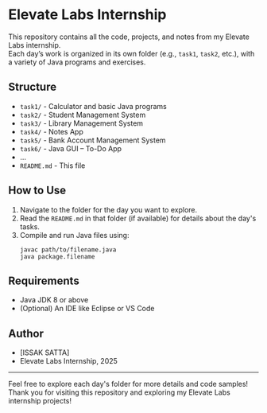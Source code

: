 # Elevate Labs Internship

This repository contains all the code, projects, and notes from my Elevate Labs internship.  
Each day’s work is organized in its own folder (e.g., `task1`, `task2`, etc.), with a variety of Java programs and exercises.

## Structure

- `task1/` - Calculator and basic Java programs
- `task2/` - Student Management System 
- `task3/` - Library Management System 
- `task4/` - Notes App 
- `task5/` - Bank Account Management System
- `task6/` - Java GUI – To-Do App
- ...
- `README.md` - This file

## How to Use

1. Navigate to the folder for the day you want to explore.
2. Read the `README.md` in that folder (if available) for details about the day's tasks.
3. Compile and run Java files using:
    ```
    javac path/to/filename.java
    java package.filename
    ```

## Requirements

- Java JDK 8 or above
- (Optional) An IDE like Eclipse or VS Code


## Author

- [ISSAK SATTA]
- Elevate Labs Internship, 2025

---

Feel free to explore each day's folder for more details and code samples!
Thank you for visiting this repository and exploring my Elevate Labs internship projects!